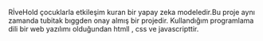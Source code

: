 RİveHold çocuklarla etkileşim kuran bir yapay zeka modeledir.Bu proje aynı zamanda tubitak bıggden onay almış bir projedir. 
Kullandığım programlama dili bir web yazılımı olduğundan htmll , css ve javascripttir. 

